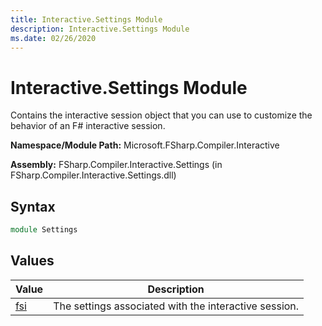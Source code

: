 ```yaml
---
title: Interactive.Settings Module
description: Interactive.Settings Module
ms.date: 02/26/2020
---
```


# Interactive.Settings Module

Contains the interactive session object that you can use to customize the behavior of an F# interactive session.

**Namespace/Module Path:** Microsoft.FSharp.Compiler.Interactive

**Assembly:** FSharp.Compiler.Interactive.Settings (in FSharp.Compiler.Interactive.Settings.dll)

## Syntax

```fsharp
module Settings
```

## Values

|Value|Description|
|-----|-----------|
|[fsi](settings.fsi-value.md)|The settings associated with the interactive session.|
